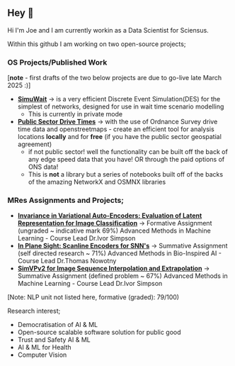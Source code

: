 ## Hey 👋

Hi I'm Joe and I am currently workin as a Data Scientist for Sciensus.


Within this github I am working on two open-source projects;

### OS Projects/Published Work

[**note** - first drafts of the two below projects are due to go-live late March 2025 :)] 

* [**SimuWait**](https://github.com/SimuWait/SimuWait) -> is a very efficient Discrete Event Simulation(DES) for the simplest of networks, designed for use in wait time scenario modelling
  * This is currently in private mode
* [**Public Sector Drive Times**](https://github.com/pip-py/public_sector_drive_time) -> with the use of Ordnance Survey drive time data and openstreetmaps - create an efficient tool for analysis locations **locally** and for **free** (if you have the public sector geospatial agreement)
  * if not public sector! well the functionality can be built off the back of any edge speed data that you have! OR through the paid options of ONS data!
  * This is **not** a library but a series of notebooks built off of the backs of the amazing NetworkX and OSMNX libraries
 
### MRes Assignments and Projects;
* [**Invariance in Variational Auto-Encoders: Evaluation of Latent Representation for
Image Classification**](https://github.com/pip-py/mres_inv_vae) -> Formative Assignment (ungraded ~ indicative mark 69%) Advanced Methods in Machine Learning - Course Lead Dr.Ivor Simpson
* [**In Plane Sight: Scanline Encoders for SNN's**](https://github.com/pip-py/mres_ips_scanline_snn) -> Summative Assignment (self directed research ~ 71%) Advanced Methods in Bio-Inspired AI - Course Lead Dr.Thomas Nowotny
* [**SimVPv2 for Image Sequence Interpolation and Extrapolation**](https://github.com/pip-py/mres_image_sequence_learning) -> Summative Assignment (defined problem ~ 67%) Advanced Methods in Machine Learning - Course Lead Dr.Ivor Simpson

[Note: NLP unit not listed here, formative (graded): 79/100) 


Research interest;
* Democratisation of AI & ML
* Open-source scalable software solution for public good
* Trust and Safety AI & ML
* AI & ML for Health
* Computer Vision 
